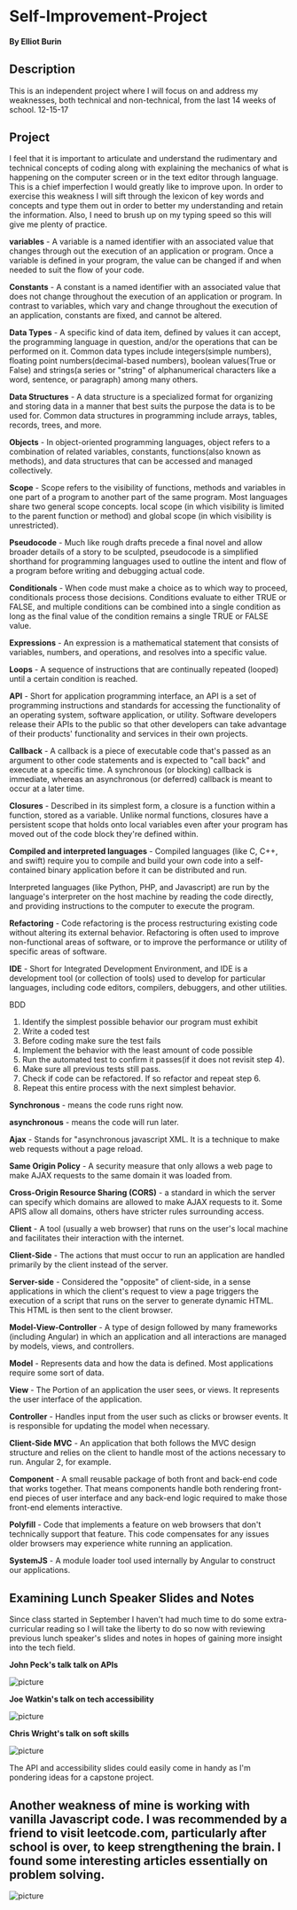 # Self-Improvement-Project


#### By **Elliot Burin**

## Description

This is an independent project where I will focus on and address my weaknesses, both technical and non-technical, from the last 14 weeks of school. 12-15-17



## Project

I feel that it is important to articulate and understand the rudimentary and technical concepts of coding along with explaining the mechanics of what is happening on the computer screen or in the text editor through language.  This is a chief imperfection I would greatly like to improve upon. In order to exercise this weakness I will sift through the lexicon of key words and concepts and type them out in order to better my understanding and retain the information. Also, I need to brush up on my typing speed so this will give me plenty of practice.

<!--The Basics vocabulary  -->

**variables** - A variable is a named identifier with an associated value that changes through out the execution of an application or program.  Once a variable is defined in your program, the value can be changed if and when needed to suit the flow of your code.

**Constants** - A constant is a named identifier with an associated value that does not change throughout the execution of an application or program.  In contrast to variables, which vary and change throughout the execution of an application, constants are fixed, and cannot be altered.

**Data Types** - A specific kind of data item, defined by values it can accept, the programming language in question, and/or the operations that can be performed on it.  Common data types include integers(simple numbers), floating point numbers(decimal-based numbers), boolean values(True or False) and strings(a series or "string" of alphanumerical characters like a word, sentence, or paragraph) among many others.  

**Data Structures** - A data structure is a specialized format for organizing and storing data in a manner that best suits the purpose the data is to be used for.  Common data structures in programming include arrays, tables, records, trees, and more.

**Objects** - In object-oriented programming languages, object refers to a combination of related variables, constants, functions(also known as methods), and data structures that can be accessed and managed collectively.  

**Scope** - Scope refers to the visibility of functions, methods and variables in one part of a program to another part of the same program.  Most languages share two general scope concepts. local scope (in which visibility is limited to the parent function or method) and global scope (in which visibility is unrestricted).

**Pseudocode** - Much like rough drafts precede a final novel and allow broader details of a story to be sculpted, pseudocode is a simplified shorthand for programming languages used to outline the intent and flow of a program before writing and debugging actual code.

**Conditionals** - When code must make a choice as to which way to proceed, conditionals process those decisions. Conditions evaluate to either TRUE or FALSE, and multiple conditions can be combined into a single condition as long as the final value of the condition remains a single TRUE or FALSE value.

**Expressions** - An expression is a mathematical statement that consists of variables, numbers, and operations, and resolves into a specific value.

**Loops** - A sequence of instructions that are continually repeated (looped) until a certain condition is reached.

**API** - Short for application programming interface, an API is a set of programming instructions and standards for accessing the functionality of an operating system, software application, or utility. Software developers release their APIs to the public so that other developers can take advantage of their products' functionality and services in their own projects.

**Callback** - A callback is a piece of executable code that's passed as an argument to other code statements and is expected to "call back" and execute at a specific time.  A synchronous (or blocking) callback is immediate, whereas an asynchronous (or deferred) callback is meant to occur at a later time.

**Closures** - Described in its simplest form, a closure is a function within a function, stored as a variable.  Unlike normal functions, closures have a persistent scope that holds onto local variables even after your program has moved out of the code block they're defined within.

**Compiled and interpreted languages** - Compiled languages (like C, C++, and swift) require you to compile and build your own code into a self-contained binary application before it can be distributed and run.

Interpreted languages (like Python, PHP, and Javascript) are run by the language's interpreter on the host machine by reading the code directly, and providing instructions to the computer to execute the program.

**Refactoring** - Code refactoring is the process restructuring existing code without altering its external behavior.  Refactoring is often used to improve non-functional areas of software, or to improve the performance or utility of specific areas of software.

**IDE** - Short for Integrated Development Environment, and IDE is a development tool (or collection of tools) used to develop for particular languages, including code editors, compilers, debuggers, and other utilities.

<!-- Javascript vocabulary -->

BDD

1. Identify the simplest possible behavior our program must exhibit
2. Write a coded test
3. Before coding make sure the test fails
4. Implement the behavior with the least amount of code possible
5. Run the automated test to confirm it passes(if it does not revisit step 4).
6. Make sure all previous tests still pass.
7. Check if code can be refactored. If so refactor and repeat step 6.
8. Repeat this entire process with the next simplest behavior.

**Synchronous** - means the code runs right now.

**asynchronous** - means the code will run later.

**Ajax** - Stands for "asynchronous javascript XML. It is a technique to make web requests without a page reload.

**Same Origin Policy** - A security measure that only allows a web page to make AJAX requests to the same domain it was loaded from.

**Cross-Origin Resource Sharing (CORS)** - a standard in which the server can specify which domains are allowed to make AJAX requests to it.  Some APIS allow all domains, others have stricter rules surrounding access.

**Client** - A tool (usually a web browser) that runs on the user's local machine and facilitates their interaction with the internet.

**Client-Side** - The actions that
must occur to run an application are handled primarily by the client instead of the server.

**Server-side** - Considered the "opposite" of client-side, in a sense applications in which the client's request to view a page triggers the execution of a script that runs on the server to generate dynamic HTML. This HTML is then sent to the client browser.

**Model-View-Controller** - A type of design followed by many frameworks (including Angular) in which an application and all interactions are managed by models, views, and controllers.

**Model** - Represents data and how the data is defined. Most applications require some sort of data.

**View** - The Portion of an application the user sees, or views. It represents the user interface of the application.

**Controller** - Handles input from the user such as clicks or browser events.  It is responsible for updating the model when necessary.

**Client-Side MVC** - An application that both follows the MVC design structure and relies on the client to handle most of the actions necessary to run.  Angular 2, for example.

**Component** - A small reusable package of both front and back-end code that works together.
That means components handle both rendering front-end pieces of user interface and any back-end logic required to make those front-end elements interactive.

**Polyfill** - Code that implements a feature on web browsers that don't technically support that feature. This code compensates for any issues older browsers may experience white running an application.

**SystemJS** - A module loader tool used internally by Angular to construct our applications.

## Examining Lunch Speaker Slides and Notes

Since class started in September I haven't had much time to do some extra-curricular reading so I will take the liberty to do so now with reviewing previous lunch speaker's slides and notes in hopes of gaining more insight into the tech field.

**John Peck's talk talk on APIs**

![picture](img/lunch-speaker-slides.png)

**Joe Watkin's talk on tech accessibility**

![picture](img/lunch-speaker-two.png)

**Chris Wright's talk on soft skills**

![picture](img/soft-skills.png)

The API and accessibility slides could easily come in handy as I'm pondering ideas for a capstone project.

## Another weakness of mine is working with vanilla Javascript code. I was recommended by a friend to visit leetcode.com, particularly  after school is over, to keep strengthening the brain.  I found some interesting articles essentially on problem solving.

![picture](img/leetcode.png)
